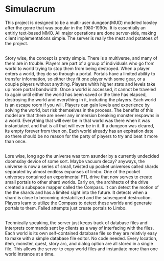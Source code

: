 # Simulacrum

This project is designed to be a multi-user dungeon(MUD) modeled loosley after the genre that was popular in the 1980-1990s. It is essentially an entirly text-based MMO. All major operations are done server-side, making client implementations simple. The server is really the meat and potatoes of the project.<br><br>

Story wise, the concept is pretty simple. There is a multiverse, and many of them are in trouble. Players are part of a group of individuals who go from world to world trying to stop them from being destroyed. When a player enters a world, they do so through a portal.  Portals have a limited ability to transfer information, so either they fit one player with some gear, or a couple players without anything. Players whith higher stats and levels take up more portal bandwidth. Once a world is accessed, it cannot be traveled to again until either the world has been saved or the time has elapsed, destroying the world and everything in it, including the players. Each world is an escape room if you will. Players can gain levels and experience by solving the world, but risk themselves in the process. The benefits of this model are that there are never any immersion breaking monster respawns in a world. Everything that will ever be in that world was there when it was instantiated, and that is all that will ever be in it. If a dungeon was cleared, its empty forever from then on. Each world already has an expiration date so there should be no reason for the party of players to try and beat it more than once. <br><br>

Lore wise, long ago the universe was torn asunder by a currently undecided doomsday device of some sort. Maybe vacuum decay? anyways, the universe is now a series of small, twisted up pocket universes called shards separated by almost endless expanses of limbo. One of the pocket universes contained an experimental FTL drive that now serves to create small portals to other shard worlds. Early on, the architects of the drive created a subspace mapper called the Compass. It can detect the motion of the the shards and has a limited sight into the future. It detects when a shard is close to becoming destabilized and the subsequent destruction. Players learn to utilize the Compass to detect these worlds and generate portals to them. Failed attempts just create portals to Limbo.<br><br>

Technically speaking, the server just keeps track of database files and interprets commands sent by clients as a way of interfacing with  the files. Each world is its own self-contained database file so they are relativly easy to make with a simple database file editor. No code needed. Every location, item, monster, quest, story arc, and dialog option are all stored in a single file. This allows the server to copy world files and instantiate more than one world instance at a time.
